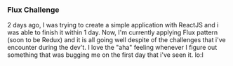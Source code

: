 ### Flux Challenge


2 days ago, I was trying to create a simple application with ReactJS and i was able to finish it within 1 day. Now, I'm currently applying Flux pattern (soon to be Redux) and it is all going well despite of the challenges that i've encounter during the dev't. I love the "aha" feeling whenever I figure out something that was bugging me on the first day that i've seen it. lo:l
